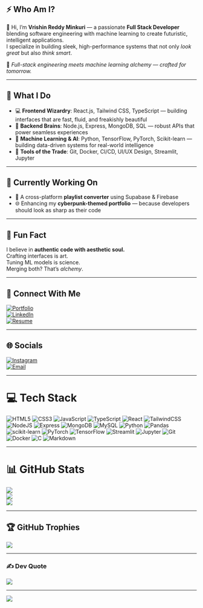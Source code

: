 ## ⚡ Who Am I?

👋 Hi, I’m **Vrishin Reddy Minkuri** — a passionate **Full Stack Developer** blending software engineering with machine learning to create futuristic, intelligent applications.  
I specialize in building sleek, high-performance systems that not only *look great* but also *think smart*.

🔮 *Full-stack engineering meets machine learning alchemy — crafted for tomorrow.*

---

## 🧠 What I Do

- 💻 **Frontend Wizardry**: React.js, Tailwind CSS, TypeScript — building interfaces that are fast, fluid, and freakishly beautiful  
- 🧰 **Backend Brains**: Node.js, Express, MongoDB, SQL — robust APIs that power seamless experiences  
- 🧠 **Machine Learning & AI**: Python, TensorFlow, PyTorch, Scikit-learn — building data-driven systems for real-world intelligence  
- 🧪 **Tools of the Trade**: Git, Docker, CI/CD, UI/UX Design, Streamlit, Jupyter

---

## 🧬 Currently Working On

- 🚀 A cross-platform **playlist converter** using Supabase & Firebase  
- 🌐 Enhancing my **cyberpunk-themed portfolio** — because developers should look as sharp as their code

---

## 🧭 Fun Fact

I believe in **authentic code with aesthetic soul.**  
Crafting interfaces is art.  
Tuning ML models is science.  
Merging both? That’s *alchemy*.

---

## 🔗 Connect With Me

[![Portfolio](https://img.shields.io/badge/Portfolio-%23f72585?style=for-the-badge&logo=github&logoColor=white)](https://your-portfolio-url)  
[![LinkedIn](https://img.shields.io/badge/LinkedIn-%230077B5?style=for-the-badge&logo=linkedin&logoColor=white)](https://www.linkedin.com/in/vrishin-reddy)  
[![Resume](https://img.shields.io/badge/Resume-%231a1a1a?style=for-the-badge&logo=readthedocs&logoColor=white)](https://your-resume-url)

---

## 🌐 Socials

[![Instagram](https://img.shields.io/badge/Instagram-%23E4405F.svg?logo=Instagram&logoColor=white)](https://instagram.com/urban___shadow)  
[![Email](https://img.shields.io/badge/Email-D14836?logo=gmail&logoColor=white)](mailto:vrishinreddy007@gmail.com)

---

# 💻 Tech Stack

![HTML5](https://img.shields.io/badge/html5-%23E34F26.svg?style=for-the-badge&logo=html5&logoColor=white)
![CSS3](https://img.shields.io/badge/css3-%231572B6.svg?style=for-the-badge&logo=css3&logoColor=white)
![JavaScript](https://img.shields.io/badge/javascript-%23323330.svg?style=for-the-badge&logo=javascript&logoColor=%23F7DF1E)
![TypeScript](https://img.shields.io/badge/typescript-%23007ACC.svg?style=for-the-badge&logo=typescript&logoColor=white)
![React](https://img.shields.io/badge/react-%2320232a.svg?style=for-the-badge&logo=react&logoColor=%2361DAFB)
![TailwindCSS](https://img.shields.io/badge/tailwindcss-%2338B2AC.svg?style=for-the-badge&logo=tailwind-css&logoColor=white)
![NodeJS](https://img.shields.io/badge/node.js-6DA55F?style=for-the-badge&logo=node.js&logoColor=white)
![Express](https://img.shields.io/badge/express-%23000000.svg?style=for-the-badge&logo=express&logoColor=white)
![MongoDB](https://img.shields.io/badge/mongodb-%2347A248.svg?style=for-the-badge&logo=mongodb&logoColor=white)
![MySQL](https://img.shields.io/badge/mysql-4479A1.svg?style=for-the-badge&logo=mysql&logoColor=white)
![Python](https://img.shields.io/badge/python-%233776AB.svg?style=for-the-badge&logo=python&logoColor=white)
![Pandas](https://img.shields.io/badge/pandas-%23150458.svg?style=for-the-badge&logo=pandas&logoColor=white)
![scikit-learn](https://img.shields.io/badge/scikit--learn-%23F7931E.svg?style=for-the-badge&logo=scikit-learn&logoColor=white)
![PyTorch](https://img.shields.io/badge/PyTorch-%23EE4C2C.svg?style=for-the-badge&logo=PyTorch&logoColor=white)
![TensorFlow](https://img.shields.io/badge/TensorFlow-%23FF6F00.svg?style=for-the-badge&logo=TensorFlow&logoColor=white)
![Streamlit](https://img.shields.io/badge/Streamlit-%23FE4B4B.svg?style=for-the-badge&logo=streamlit&logoColor=white)
![Jupyter](https://img.shields.io/badge/jupyter-%23F37626.svg?style=for-the-badge&logo=jupyter&logoColor=white)
![Git](https://img.shields.io/badge/git-%23F05033.svg?style=for-the-badge&logo=git&logoColor=white)
![Docker](https://img.shields.io/badge/docker-%230db7ed.svg?style=for-the-badge&logo=docker&logoColor=white)
![C](https://img.shields.io/badge/c-%2300599C.svg?style=for-the-badge&logo=c&logoColor=white)
![Markdown](https://img.shields.io/badge/markdown-%23000000.svg?style=for-the-badge&logo=markdown&logoColor=white)

---

# 📊 GitHub Stats

![](https://github-readme-stats.vercel.app/api?username=vrishin-reddy&theme=tokyonight&hide_border=false&include_all_commits=false&count_private=false)  
![](https://nirzak-streak-stats.vercel.app/?user=vrishin-reddy&theme=tokyonight&hide_border=false)  
![](https://github-readme-stats.vercel.app/api/top-langs/?username=vrishin-reddy&theme=tokyonight&hide_border=false&include_all_commits=false&count_private=false&layout=compact)

---

## 🏆 GitHub Trophies

![](https://github-profile-trophy.vercel.app/?username=vrishin-reddy&theme=tokyonight&no-frame=false&no-bg=false&margin-w=4)

---

### ✍️ Dev Quote

![](https://quotes-github-readme.vercel.app/api?type=horizontal&theme=gruvbox)

---

[![](https://visitcount.itsvg.in/api?id=vrishin-reddy&icon=0&color=13)](https://visitcount.itsvg.in)

<!-- Proudly created with GPRM ( https://gprm.itsvg.in ) -->
